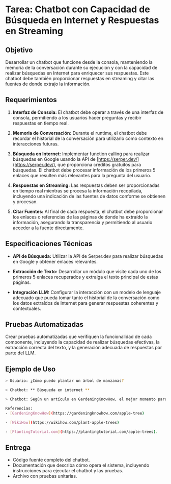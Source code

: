 # Tarea: Chatbot con Capacidad de Búsqueda en Internet y Respuestas en Streaming

## Objetivo

Desarrollar un chatbot que funcione desde la consola, manteniendo la memoria de la conversación durante su ejecución y con la capacidad de realizar búsquedas en Internet para enriquecer sus respuestas. Este chatbot debe también proporcionar respuestas en streaming y citar las fuentes de donde extrajo la información.

## Requerimientos

1. **Interfaz de Consola:** El chatbot debe operar a través de una interfaz de consola, permitiendo a los usuarios hacer preguntas y recibir respuestas en tiempo real.

2. **Memoria de Conversación:** Durante el runtime, el chatbot debe recordar el historial de la conversación para utilizarlo como contexto en interacciones futuras.

3. **Búsqueda en Internet:** Implementar function calling para realizar búsquedas en Google usando la API de [https://serper.dev/](https://serper.dev/), que proporciona créditos gratuitos para búsquedas. El chatbot debe procesar información de los primeros 5 enlaces que resulten más relevantes para la pregunta del usuario.

4. **Respuestas en Streaming:** Las respuestas deben ser proporcionadas en tiempo real mientras se procesa la información recopilada, incluyendo una indicación de las fuentes de datos conforme se obtienen y procesan.

5. **Citar Fuentes:** Al final de cada respuesta, el chatbot debe proporcionar los enlaces o referencias de las páginas de donde ha extraído la información, asegurando la transparencia y permitiendo al usuario acceder a la fuente directamente.

## Especificaciones Técnicas

- **API de Búsqueda:** Utilizar la API de Serper.dev para realizar búsquedas en Google y obtener enlaces relevantes.

- **Extracción de Texto:** Desarrollar un módulo que visite cada uno de los primeros 5 enlaces recuperados y extraiga el texto principal de estas páginas.

- **Integración LLM:** Configurar la interacción con un modelo de lenguaje adecuado que pueda tomar tanto el historial de la conversación como los datos extraídos de Internet para generar respuestas coherentes y contextuales.

## Pruebas Automatizadas

Crear pruebas automatizadas que verifiquen la funcionalidad de cada componente, incluyendo la capacidad de realizar búsquedas efectivas, la extracción correcta del texto, y la generación adecuada de respuestas por parte del LLM.

## Ejemplo de Uso

```bash
> Usuario: ¿Cómo puedo plantar un árbol de manzanas?

> Chatbot: ** Búsqueda en internet **

> Chatbot: Según un artículo en GardeningKnowHow, el mejor momento para plantar árboles de manzana es al inicio de la primavera. También encontré información relevante en WikiHow y PlantingTutorial.com.

Referencias:
- [GardeningKnowHow](https://gardeningknowhow.com/apple-tree)

- [WikiHow](https://wikihow.com/plant-apple-trees)

- [PlantingTutorial.com](https://plantingtutorial.com/apple-trees).
```

## Entrega

- Código fuente completo del chatbot.
- Documentación que describa cómo opera el sistema, incluyendo instrucciones para ejecutar el chatbot y las pruebas.
- Archivo con pruebas unitarias.
